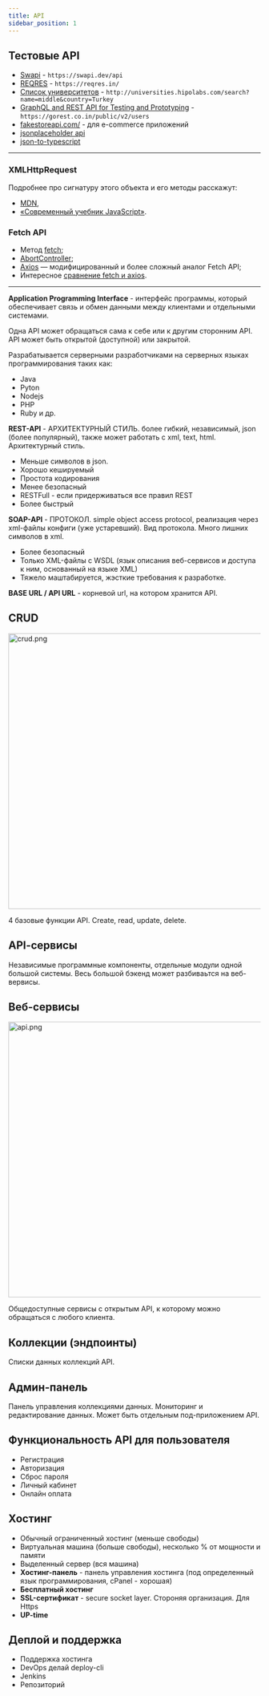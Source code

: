 ```yaml
---
title: API
sidebar_position: 1
---
```


## Тестовые API

- [Swapi](https://swapi.dev/) - ```https://swapi.dev/api```
- [REQRES](https://reqres.in/) - ```https://reqres.in/```
- [Список университетов](http://universities.hipolabs.com/) - ```http://universities.hipolabs.com/search?name=middle&country=Turkey```
- [GraphQL and REST API for Testing and Prototyping](https://gorest.co.in/) - ```https://gorest.co.in/public/v2/users```
- [fakestoreapi.com/](https://fakestoreapi.com/) - для e-commerce приложений
- [jsonplaceholder api](https://jsonplaceholder.typicode.com/)
- [json-to-typescript](https://transform.tools/json-to-typescript)

***

### XMLHttpRequest

Подробнее про сигнатуру этого объекта и его методы расскажут:

- [MDN](https://developer.mozilla.org/ru/docs/Web/API/XMLHttpRequest),
- [«Современный учебник JavaScript»](https://learn.javascript.ru/xmlhttprequest).

### Fetch API

- Метод [fetch](https://medium.com/webbdev/fetch-3d0b811ffcb5);
- [AbortController](https://developer.mozilla.org/en-US/docs/Web/API/AbortController);
- [Axios](https://github.com/axios/axios) — модифицированный и более сложный аналог Fetch API;
- Интересное [сравнение fetch и axios](https://habr.com/ru/company/ruvds/blog/477286/).

***

**Application Programming Interface** - интерфейс программы, который обеспечивает связь и обмен данными между клиентами и отдельными системами.

Одна API может обращаться сама к себе или к другим сторонним API. API может быть открытой (доступной) или закрытой.

Разрабатывается серверными разработчиками на серверных языках программирования таких как:

- Java
- Pyton
- Nodejs
- PHP
- Ruby и др.

**REST-API** - АРХИТЕКТУРНЫЙ СТИЛЬ. более гибкий, независимый, json (более популярный), также может работать с xml, text, html. Архитектурный стиль. 
  - Меньше символов в json.
  - Хорошо кешируемый
  - Простота кодирования
  - Менее безопасный
  - RESTFull - если придерживаться все правил REST
  - Более быстрый

**SOAP-API** - ПРОТОКОЛ. simple object access protocol, реализация через xml-файлы конфиги (уже устаревший). Вид протокола. Много лишних символов в xml.
  - Более безопасный
  - Только XML-файлы с WSDL (язык описания веб-сервисов и доступа к ним, основанный на языке XML)
  - Тяжело маштабируется, жэсткие требования к разработке.

**BASE URL / API URL** - корневой url, на котором хранится API.


## CRUD

<img src="../../../img/backend/crud.png" width="550" alt="crud.png" />

4 базовые функции API. Create, read, update, delete.

## API-cервисы

Независимые программные компоненты, отдельные модули одной большой системы. Весь большой бэкенд может разбиваьтся на веб-вервисы.

## Веб-cервисы

<img src="../../../img/backend/api.png" width="550" alt="api.png" />

Общедоступные сервисы с открытым API, к которому можно обращаться с любого клиента.

## Коллекции (эндпоинты)

Списки данных коллекций  API.

## Админ-панель

Панель управления коллекциями данных. Мониторинг и редактирование данных. Может быть отдельным под-приложением API.

## Функциональность API для пользователя

- Регистрация
- Авторизация
- Сброс пароля
- Личный кабинет
- Онлайн оплата

## Хостинг

- Обычный ограниченный хостинг (меньше свободы)
- Виртуальная машина (больше свободы), несколько % от мощности и памяти
- Выделенный сервер (вся машина)
- **Хостинг-панель** - панель управления хостинга (под определенный язык программирования, cPanel - хорошая)
- **Бесплатный хостинг**
- **SSL-сертификат** - secure socket layer. Стороняя организация. Для Https
- **UP-time**

## Деплой и поддержка

- Поддержка хостинга
- DevOps делай deploy-cli
- Jenkins
- Репозиторий
